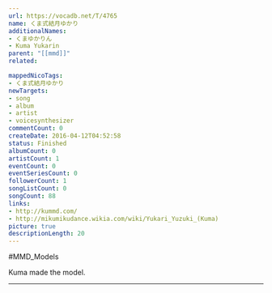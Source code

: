 ```yaml
---
url: https://vocadb.net/T/4765
name: くま式結月ゆかり
additionalNames: 
- くまゆかりん
- Kuma Yukarin
parent: "[[mmd]]"
related:

mappedNicoTags:
- くま式結月ゆかり
newTargets:
- song
- album
- artist
- voicesynthesizer
commentCount: 0
createDate: 2016-04-12T04:52:58
status: Finished
albumCount: 0
artistCount: 1
eventCount: 0
eventSeriesCount: 0
followerCount: 1
songListCount: 0
songCount: 88
links: 
- http://kummd.com/
- http://mikumikudance.wikia.com/wiki/Yukari_Yuzuki_(Kuma)
picture: true
descriptionLength: 20
---
```


#MMD_Models

Kuma made the model.

---

